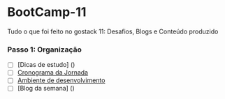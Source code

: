 # BootCamp-11
Tudo o que foi feito no gostack 11: Desafios, Blogs e Conteúdo produzido

### Passo 1: Organização
- [ ] [Dicas de estudo] ()
- [ ] [Cronograma da Jornada ](https://www.notion.so/Cronograma-de-estudos-d3ec0890b55049ffb8e98e4327478250)
- [ ] [Ambiente de desenvolvimento]()
- [ ] [Blog da semana] ()
